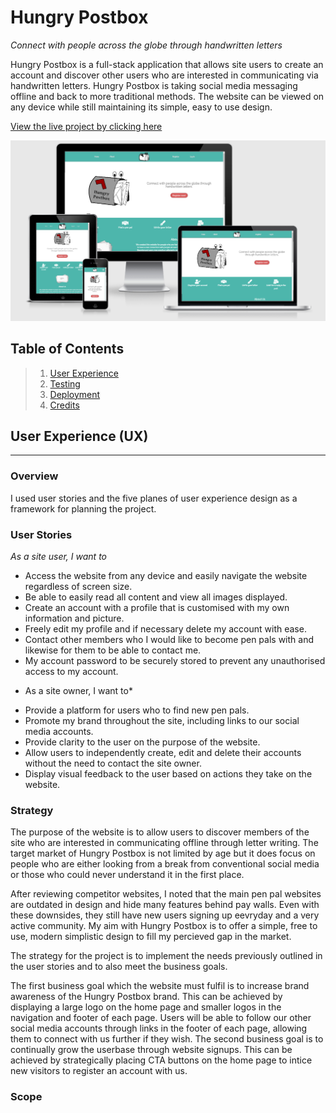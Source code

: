 # Hungry Postbox
<i>Connect with people across the globe through handwritten letters</i>

Hungry Postbox is a full-stack application that allows site users to create an account and discover other users who are interested in communicating via handwritten letters. Hungry Postbox is taking social media messaging offline and back to more traditional methods. The website can be viewed on any device while still maintaining its simple, easy to use design.

[View the live project by clicking here](http://hungry-postbox.herokuapp.com/)

![mockup of the website on different devices](wireframes/amiresponsive.png)

## Table of Contents
>1. [User Experience]()
>2. [Testing]()
>3. [Deployment]()
>4. [Credits]()

## User Experience (UX)
___
### Overview

I used user stories and the five planes of user experience design as a framework for planning the project.

### User Stories

*As a site user, I want to*

- Access the website from any device and easily navigate the website regardless of screen size.
- Be able to easily read all content and view all images displayed.
- Create an account with a profile that is customised with my own information and picture.
- Freely edit my profile and if necessary delete my account with ease.
- Contact other members who I would like to become pen pals with and likewise for them to be able to contact me.
- My account password to be securely stored to prevent any unauthorised access to my account.

* As a site owner, I want to*

- Provide a platform for users who to find new pen pals.
- Promote my brand throughout the site, including links to our social media accounts.
- Provide clarity to the user on the purpose of the website.
- Allow users to independently create, edit and delete their accounts without the need to contact the site owner.
- Display visual feedback to the user based on actions they take on the website.


### Strategy


The purpose of the website is to allow users to discover members of the site who are interested in communicating offline through letter writing. The target market of Hungry Postbox is not limited by age but it does focus on people who are either looking from a break from conventional social media or those who could never understand it in the first place.

After reviewing competitor websites, I noted that the main pen pal websites are outdated in design and hide many features behind pay walls. Even with these downsides, they still have new users signing up eevryday and a very active community. My aim with Hungry Postbox is to offer a simple, free to use, modern simplistic design to fill my percieved gap in the market.

The strategy for the project is to implement the needs previously outlined in the user stories and to also meet the business goals.

The first business goal which the website must fulfil is to increase brand awareness of the Hungry Postbox brand. This can be achieved by displaying a large logo on the home page and smaller logos in the navigation and footer of each page. Users will be able to follow our other social media accounts through links in the footer of each page, allowing them to connect with us further if they wish.
The second business goal is to continually grow the userbase through website signups. This can be achieved by strategically placing CTA buttons on the home page to intice new visitors to register an account with us.


### Scope



